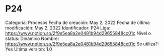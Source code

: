 # P24

Categoría: Procesos
Fecha de creación: May 2, 2022
Fecha de última modificación: May 2, 2022
Identificador: P24
Liga: https://www.notion.so/2f9e5ea8a2e0481b94d29655848cc01c 
Nivel o status: Dinámico
Nombre: https://www.notion.so/2f9e5ea8a2e0481b94d29655848cc01c 
Se utiliza?: Yes
Última versión: 1.0